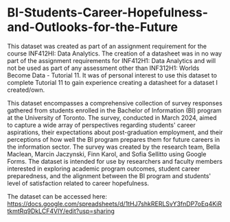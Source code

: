 # BI-Students-Career-Hopefulness-and-Outlooks-for-the-Future

This dataset was created as part of an assignment requirement for the course INF412HI: Data Analytics. The creation of a datasheet was in no way part of the assignment requirements for INF412H1: Data Analytics and will not be used as part of any assessment other than INF312H1: Worlds Become Data - Tutorial 11. It was of personal interest to use this dataset to complete Tutorial 11 to gain experience creating a datasheet for a dataset I created/own.

This dataset encompasses a comprehensive collection of survey responses gathered from students enrolled in the Bachelor of Information (BI) program at the University of Toronto. The survey, conducted in March 2024, aimed to capture a wide array of perspectives regarding students' career aspirations, their expectations about post-graduation employment, and their perceptions of how well the BI program prepares them for future careers in the information sector. The survey was created by the research team, Bella Maclean, Marcin Jaczynski, Finn Karol, and Sofia Sellitto using Google Forms. The dataset is intended for use by researchers and faculty members interested in exploring academic program outcomes, student career preparedness, and the alignment between the BI program and students' level of satisfaction related to career hopefulness.

The dataset can be accessed here: https://docs.google.com/spreadsheets/d/1tHJ7shkRERLSvY3fnDP7oEq4KiRtkmtRq9DkLCF4VlY/edit?usp=sharing
